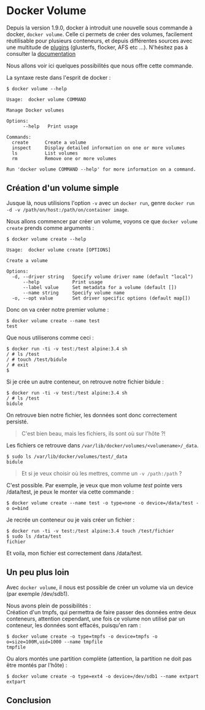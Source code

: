 # Docker Volume
Depuis la version 1.9.0, docker à introduit une nouvelle sous commande à docker, `docker volume`. Celle ci permets de créer des volumes, facilement réutilisable pour plusieurs conteneurs, et depuis différentes sources avec une multitude de [plugins](https://docs.docker.com/engine/extend/legacy_plugins/) (glusterfs, flocker, AFS etc ...). N'hésitez pas à consulter la [documentation](https://docs.docker.com/engine/reference/commandline/volume_create/)

Nous allons voir ici quelques possibilités que nous offre cette commande.

La syntaxe reste dans l'esprit de docker :
```shell
$ docker volume --help

Usage:  docker volume COMMAND

Manage Docker volumes

Options:
      --help   Print usage

Commands:
  create      Create a volume
  inspect     Display detailed information on one or more volumes
  ls          List volumes
  rm          Remove one or more volumes

Run 'docker volume COMMAND --help' for more information on a command.
```

## Création d'un volume simple
Jusque là, nous utilisions l'option `-v` avec un `docker run`, genre `docker run -d -v /path/on/host:/path/on/container image`.

Nous allons commencer par créer un volume, voyons ce que `docker volume create` prends comme arguments :
```shell
$ docker volume create --help

Usage:  docker volume create [OPTIONS]

Create a volume

Options:
  -d, --driver string   Specify volume driver name (default "local")
      --help            Print usage
      --label value     Set metadata for a volume (default [])
      --name string     Specify volume name
  -o, --opt value       Set driver specific options (default map[])
```

Donc on va créer notre premier volume :
```shell
$ docker volume create --name test
test
```

Que nous utiliserons comme ceci :
```shell
$ docker run -ti -v test:/test alpine:3.4 sh
/ # ls /test
/ # touch /test/bidule
/ # exit
$
```

Si je crée un autre conteneur, on retrouve notre fichier bidule :
```shell
$ docker run -ti -v test:/test alpine:3.4 sh
/ # ls /test
bidule
```
On retrouve bien notre fichier, les données sont donc correctement persisté.

> C'est bien beau, mais les fichiers, ils sont où sur l'hôte ?!  

Les fichiers ce retrouve dans `/var/lib/docker/volumes/<volumename>/_data`.
```shell
$ sudo ls /var/lib/docker/volumes/test/_data
bidule
```

> Et si je veux choisir où les mettres, comme un `-v /path:/path` ?  

C'est possible.
Par exemple, je veux que mon volume *test* pointe vers /data/test, je peux le monter via cette commande :
```shell
$ docker volume create --name test -o type=none -o device=/data/test -o o=bind
```

Je recrée un conteneur ou je vais créer un fichier :
```shell
$ docker run -ti -v test:/test alpine:3.4 touch /test/fichier
$ sudo ls /data/test
fichier
```
Et voila, mon fichier est correctement dans /data/test.

## Un peu plus loin
Avec `docker volume`, il nous est possible de créer un volume via un device (par exemple /dev/sdb1).

Nous avons plein de possibilités :  
Création d'un tmpfs, qui permettra de faire passer des données entre deux conteneurs, attention cependant, une fois ce volume non utilisé par un conteneur, les données sont effacés, puisqu'en ram :
```shell
$ docker volume create -o type=tmpfs -o device=tmpfs -o o=size=100M,uid=1000 --name tmpfile
tmpfile
```

Ou alors montés une partition complète (attention, la partition ne doit pas être montés par l'hôte) :
```shell
$ docker volume create -o type=ext4 -o device=/dev/sdb1 --name extpart
extpart
```

## Conclusion
